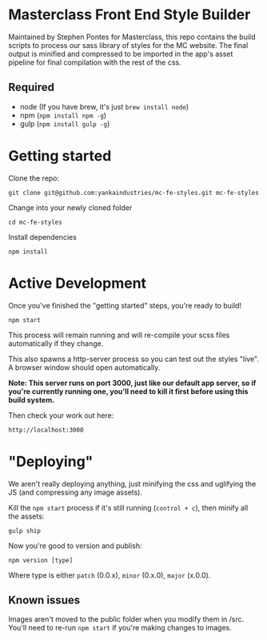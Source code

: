 # Masterclass Front End Style Builder
Maintained by Stephen Pontes for Masterclass, this repo contains the build scripts to process our sass library of styles for the MC website.  The final output is minified and compressed to be imported in the app's asset pipeline for final compilation with the rest of the css.

## Required
- node (If you have brew, it's just `brew install node`)
- npm (`npm install npm -g`)
- gulp (`npm install gulp -g`)

# Getting started
Clone the repo:
```
git clone git@github.com:yankaindustries/mc-fe-styles.git mc-fe-styles
```

Change into your newly cloned folder
```
cd mc-fe-styles
```

Install dependencies
```
npm install
```

# Active Development
Once you've finished the "getting started" steps, you're ready to build!

```
npm start
```

This process will remain running and will re-compile your scss files automatically if they change.

This also spawns a http-server process so you can test out the styles "live".  A browser window should open automatically.


**Note: This server runs on port 3000, just like our default app server, so if you're currently running one, you'll need to kill it first before using this build system.**

Then check your work out here:

```
http://localhost:3000
```


# "Deploying"
We aren't really deploying anything, just minifying the css and uglifying the JS (and compressing any image assets).

Kill the `npm start` process if it's still running (`control + c`), then minify all the assets:

```
gulp ship
```

Now you're good to version and publish:
```
npm version [type]
```

Where type is either `patch` (0.0.x), `minor` (0.x.0), `major` (x.0.0).

## Known issues
Images aren't moved to the public folder when you modify them in /src.  You'll need to re-run `npm start` if you're making changes to images.